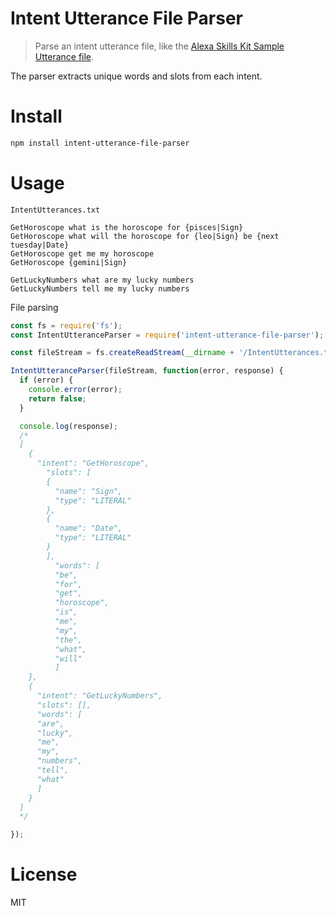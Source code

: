 # Intent Utterance File Parser

> Parse an intent utterance file, like the [Alexa Skills Kit Sample Utterance file](https://developer.amazon.com/public/solutions/alexa/alexa-skills-kit/docs/defining-the-voice-interface).

The parser extracts unique words and slots from each intent.

# Install

```bash
npm install intent-utterance-file-parser
```

# Usage

`IntentUtterances.txt`

```text
GetHoroscope what is the horoscope for {pisces|Sign}
GetHoroscope what will the horoscope for {leo|Sign} be {next tuesday|Date}
GetHoroscope get me my horoscope
GetHoroscope {gemini|Sign}

GetLuckyNumbers what are my lucky numbers
GetLuckyNumbers tell me my lucky numbers
```

File parsing

```javascript
const fs = require('fs');
const IntentUtteranceParser = require('intent-utterance-file-parser');

const fileStream = fs.createReadStream(__dirname + '/IntentUtterances.txt');

IntentUtteranceParser(fileStream, function(error, response) {
  if (error) {
    console.error(error);
    return false;
  }

  console.log(response);
  /*
  [
    {
      "intent": "GetHoroscope",
        "slots": [
        {
          "name": "Sign",
          "type": "LITERAL"
        },
        {
          "name": "Date",
          "type": "LITERAL"
        }
        ],
          "words": [
          "be",
          "for",
          "get",
          "horoscope",
          "is",
          "me",
          "my",
          "the",
          "what",
          "will"
          ]
    },
    {
      "intent": "GetLuckyNumbers",
      "slots": [],
      "words": [
      "are",
      "lucky",
      "me",
      "my",
      "numbers",
      "tell",
      "what"
      ]
    }
  ]
  */

});
```

# License

MIT
